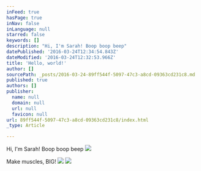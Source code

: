 ```yaml
---
inFeed: true
hasPage: true
inNav: false
inLanguage: null
starred: false
keywords: []
description: "Hi, I'm Sarah! Boop boop beep"
datePublished: '2016-03-24T12:34:54.843Z'
dateModified: '2016-03-24T12:32:53.966Z'
title: 'Hello, world!'
author: []
sourcePath: _posts/2016-03-24-89ff544f-5097-47c3-a8cd-09363cd231c8.md
published: true
authors: []
publisher:
  name: null
  domain: null
  url: null
  favicon: null
url: 89ff544f-5097-47c3-a8cd-09363cd231c8/index.html
_type: Article

---
```

Hi, I'm Sarah! Boop boop beep
![](https://the-grid-user-content.s3-us-west-2.amazonaws.com/e2b50571-88b4-4b70-9eb6-132c9cda6e77.jpg)

Make muscles, BIG!
![](https://the-grid-user-content.s3-us-west-2.amazonaws.com/40a35ae5-9101-496f-a406-7522bf03eaf0.jpg)
![](https://the-grid-user-content.s3-us-west-2.amazonaws.com/fdb1485d-a3c0-4d74-be38-68cace3d7ad4.jpg)